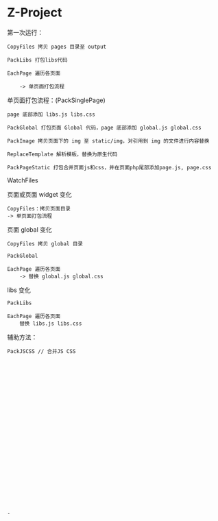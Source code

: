 # Z-Project

第一次运行：

	CopyFiles 拷贝 pages 目录至 output

	PackLibs 打包libs代码

	EachPage 遍历各页面

		-> 单页面打包流程


单页面打包流程：(PackSinglePage)

	page 底部添加 libs.js libs.css

	PackGlobal 打包页面 Global 代码，page 底部添加 global.js global.css

 	PackImage 拷贝页面下的 img 至 static/img，对引用到 img 的文件进行内容替换

 	ReplaceTemplate 解析模板，替换为原生代码

 	PackPageStatic 打包合并页面js和css，并在页面php尾部添加page.js, page.css

WatchFiles

页面或页面 widget 变化

	CopyFiles：拷贝页面目录
	-> 单页面打包流程


页面 global 变化

	CopyFiles 拷贝 global 目录

	PackGlobal

	EachPage 遍历各页面
		-> 替换 global.js global.css

libs 变化

	PackLibs

	EachPage 遍历各页面
		替换 libs.js libs.css


辅助方法：

    PackJSCSS // 合并JS CSS


























	-
